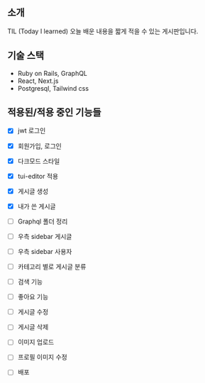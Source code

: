 ## 소개
TIL (Today I learned) 오늘 배운 내용을 짧게 적을 수 있는 게시판입니다.

## 기술 스택
- Ruby on Rails, GraphQL
- React, Next.js
- Postgresql, Tailwind css

## 적용된/적용 중인 기능들

* [x] jwt 로그인
* [x] 회원가입, 로그인
* [x] 다크모드 스타일
* [x] tui-editor 적용
* [x] 게시글 생성
* [x] 내가 쓴 게시글

* [ ] Graphql 폴더 정리
* [ ] 우측 sidebar 게시글
* [ ] 우측 sidebar 사용자

* [ ] 카테고리 별로 게시글 분류
* [ ] 검색 기능
* [ ] 좋아요 기능
* [ ] 게시글 수정
* [ ] 게시글 삭제

* [ ] 이미지 업로드
* [ ] 프로필 이미지 수정

* [ ] 배포
